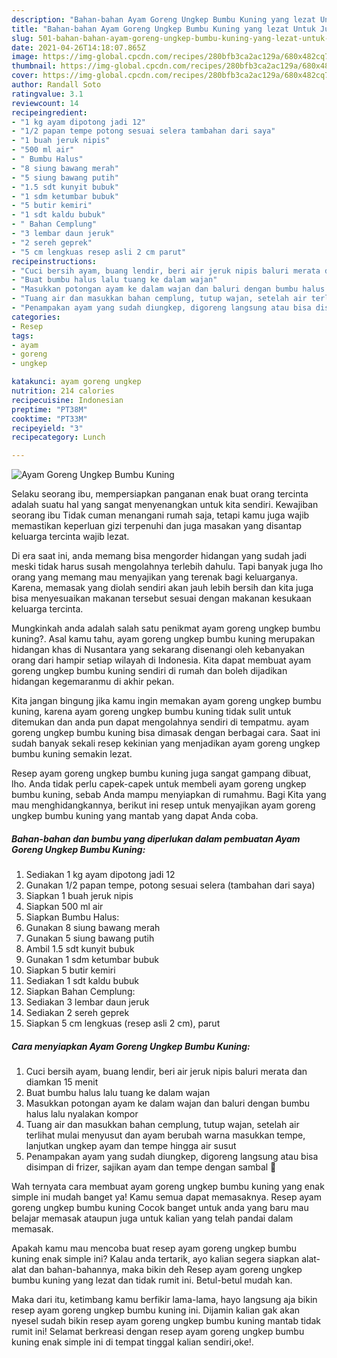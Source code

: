 ```yaml
---
description: "Bahan-bahan Ayam Goreng Ungkep Bumbu Kuning yang lezat Untuk Jualan"
title: "Bahan-bahan Ayam Goreng Ungkep Bumbu Kuning yang lezat Untuk Jualan"
slug: 501-bahan-bahan-ayam-goreng-ungkep-bumbu-kuning-yang-lezat-untuk-jualan
date: 2021-04-26T14:18:07.865Z
image: https://img-global.cpcdn.com/recipes/280bfb3ca2ac129a/680x482cq70/ayam-goreng-ungkep-bumbu-kuning-foto-resep-utama.jpg
thumbnail: https://img-global.cpcdn.com/recipes/280bfb3ca2ac129a/680x482cq70/ayam-goreng-ungkep-bumbu-kuning-foto-resep-utama.jpg
cover: https://img-global.cpcdn.com/recipes/280bfb3ca2ac129a/680x482cq70/ayam-goreng-ungkep-bumbu-kuning-foto-resep-utama.jpg
author: Randall Soto
ratingvalue: 3.1
reviewcount: 14
recipeingredient:
- "1 kg ayam dipotong jadi 12"
- "1/2 papan tempe potong sesuai selera tambahan dari saya"
- "1 buah jeruk nipis"
- "500 ml air"
- " Bumbu Halus"
- "8 siung bawang merah"
- "5 siung bawang putih"
- "1.5 sdt kunyit bubuk"
- "1 sdm ketumbar bubuk"
- "5 butir kemiri"
- "1 sdt kaldu bubuk"
- " Bahan Cemplung"
- "3 lembar daun jeruk"
- "2 sereh geprek"
- "5 cm lengkuas resep asli 2 cm parut"
recipeinstructions:
- "Cuci bersih ayam, buang lendir, beri air jeruk nipis baluri merata dan diamkan 15 menit"
- "Buat bumbu halus lalu tuang ke dalam wajan"
- "Masukkan potongan ayam ke dalam wajan dan baluri dengan bumbu halus lalu nyalakan kompor"
- "Tuang air dan masukkan bahan cemplung, tutup wajan, setelah air terlihat mulai menyusut dan ayam berubah warna masukkan tempe, lanjutkan ungkep ayam dan tempe hingga air susut"
- "Penampakan ayam yang sudah diungkep, digoreng langsung atau bisa disimpan di frizer, sajikan ayam dan tempe dengan sambal 🤗"
categories:
- Resep
tags:
- ayam
- goreng
- ungkep

katakunci: ayam goreng ungkep 
nutrition: 214 calories
recipecuisine: Indonesian
preptime: "PT38M"
cooktime: "PT33M"
recipeyield: "3"
recipecategory: Lunch

---
```



![Ayam Goreng Ungkep Bumbu Kuning](https://img-global.cpcdn.com/recipes/280bfb3ca2ac129a/680x482cq70/ayam-goreng-ungkep-bumbu-kuning-foto-resep-utama.jpg)

Selaku seorang ibu, mempersiapkan panganan enak buat orang tercinta adalah suatu hal yang sangat menyenangkan untuk kita sendiri. Kewajiban seorang ibu Tidak cuman menangani rumah saja, tetapi kamu juga wajib memastikan keperluan gizi terpenuhi dan juga masakan yang disantap keluarga tercinta wajib lezat.

Di era  saat ini, anda memang bisa mengorder hidangan yang sudah jadi meski tidak harus susah mengolahnya terlebih dahulu. Tapi banyak juga lho orang yang memang mau menyajikan yang terenak bagi keluarganya. Karena, memasak yang diolah sendiri akan jauh lebih bersih dan kita juga bisa menyesuaikan makanan tersebut sesuai dengan makanan kesukaan keluarga tercinta. 



Mungkinkah anda adalah salah satu penikmat ayam goreng ungkep bumbu kuning?. Asal kamu tahu, ayam goreng ungkep bumbu kuning merupakan hidangan khas di Nusantara yang sekarang disenangi oleh kebanyakan orang dari hampir setiap wilayah di Indonesia. Kita dapat membuat ayam goreng ungkep bumbu kuning sendiri di rumah dan boleh dijadikan hidangan kegemaranmu di akhir pekan.

Kita jangan bingung jika kamu ingin memakan ayam goreng ungkep bumbu kuning, karena ayam goreng ungkep bumbu kuning tidak sulit untuk ditemukan dan anda pun dapat mengolahnya sendiri di tempatmu. ayam goreng ungkep bumbu kuning bisa dimasak dengan berbagai cara. Saat ini sudah banyak sekali resep kekinian yang menjadikan ayam goreng ungkep bumbu kuning semakin lezat.

Resep ayam goreng ungkep bumbu kuning juga sangat gampang dibuat, lho. Anda tidak perlu capek-capek untuk membeli ayam goreng ungkep bumbu kuning, sebab Anda mampu menyiapkan di rumahmu. Bagi Kita yang mau menghidangkannya, berikut ini resep untuk menyajikan ayam goreng ungkep bumbu kuning yang mantab yang dapat Anda coba.

<!--inarticleads1-->

##### Bahan-bahan dan bumbu yang diperlukan dalam pembuatan Ayam Goreng Ungkep Bumbu Kuning:

1. Sediakan 1 kg ayam dipotong jadi 12
1. Gunakan 1/2 papan tempe, potong sesuai selera (tambahan dari saya)
1. Siapkan 1 buah jeruk nipis
1. Siapkan 500 ml air
1. Siapkan  Bumbu Halus:
1. Gunakan 8 siung bawang merah
1. Gunakan 5 siung bawang putih
1. Ambil 1.5 sdt kunyit bubuk
1. Gunakan 1 sdm ketumbar bubuk
1. Siapkan 5 butir kemiri
1. Sediakan 1 sdt kaldu bubuk
1. Siapkan  Bahan Cemplung:
1. Sediakan 3 lembar daun jeruk
1. Sediakan 2 sereh geprek
1. Siapkan 5 cm lengkuas (resep asli 2 cm), parut




<!--inarticleads2-->

##### Cara menyiapkan Ayam Goreng Ungkep Bumbu Kuning:

1. Cuci bersih ayam, buang lendir, beri air jeruk nipis baluri merata dan diamkan 15 menit
1. Buat bumbu halus lalu tuang ke dalam wajan
1. Masukkan potongan ayam ke dalam wajan dan baluri dengan bumbu halus lalu nyalakan kompor
1. Tuang air dan masukkan bahan cemplung, tutup wajan, setelah air terlihat mulai menyusut dan ayam berubah warna masukkan tempe, lanjutkan ungkep ayam dan tempe hingga air susut
1. Penampakan ayam yang sudah diungkep, digoreng langsung atau bisa disimpan di frizer, sajikan ayam dan tempe dengan sambal 🤗




Wah ternyata cara membuat ayam goreng ungkep bumbu kuning yang enak simple ini mudah banget ya! Kamu semua dapat memasaknya. Resep ayam goreng ungkep bumbu kuning Cocok banget untuk anda yang baru mau belajar memasak ataupun juga untuk kalian yang telah pandai dalam memasak.

Apakah kamu mau mencoba buat resep ayam goreng ungkep bumbu kuning enak simple ini? Kalau anda tertarik, ayo kalian segera siapkan alat-alat dan bahan-bahannya, maka bikin deh Resep ayam goreng ungkep bumbu kuning yang lezat dan tidak rumit ini. Betul-betul mudah kan. 

Maka dari itu, ketimbang kamu berfikir lama-lama, hayo langsung aja bikin resep ayam goreng ungkep bumbu kuning ini. Dijamin kalian gak akan nyesel sudah bikin resep ayam goreng ungkep bumbu kuning mantab tidak rumit ini! Selamat berkreasi dengan resep ayam goreng ungkep bumbu kuning enak simple ini di tempat tinggal kalian sendiri,oke!.

